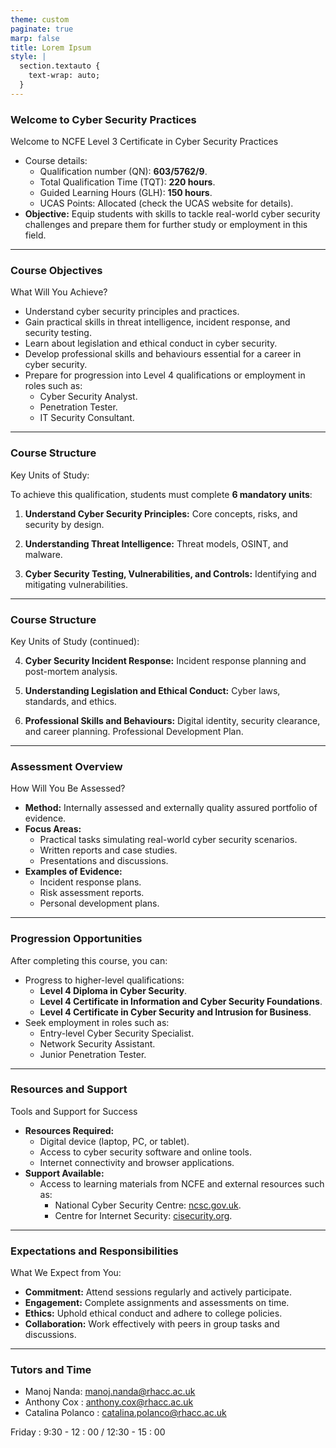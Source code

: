 ```yaml
---
theme: custom
paginate: true
marp: false
title: Lorem Ipsum
style: |
  section.textauto {
    text-wrap: auto;
  }
---
```


### Welcome to Cyber Security Practices

Welcome to NCFE Level 3 Certificate in Cyber Security Practices

- Course details:
  - Qualification number (QN): **603/5762/9**.
  - Total Qualification Time (TQT): **220 hours**.
  - Guided Learning Hours (GLH): **150 hours**.
  - UCAS Points: Allocated (check the UCAS website for details).
- **Objective:** Equip students with skills to tackle real-world cyber security challenges and prepare them for further study or employment in this field.

---

### Course Objectives

What Will You Achieve?

- Understand cyber security principles and practices.
- Gain practical skills in threat intelligence, incident response, and security testing.
- Learn about legislation and ethical conduct in cyber security.
- Develop professional skills and behaviours essential for a career in cyber security.
- Prepare for progression into Level 4 qualifications or employment in roles such as:
  - Cyber Security Analyst.
  - Penetration Tester.
  - IT Security Consultant.

---
<!-- _class: textauto -->
### Course Structure

Key Units of Study:

To achieve this qualification, students must complete **6 mandatory units**:

1. **Understand Cyber Security Principles:** Core concepts, risks, and security by design.

2. **Understanding Threat Intelligence:** Threat models, OSINT, and malware.

3. **Cyber Security Testing, Vulnerabilities, and Controls:** Identifying and mitigating vulnerabilities.

---
<!-- _class: textauto -->
### Course Structure

Key Units of Study (continued):

4. **Cyber Security Incident Response:** Incident response planning and post-mortem analysis.

5. **Understanding Legislation and Ethical Conduct:** Cyber laws, standards, and ethics.

6. **Professional Skills and Behaviours:** Digital identity, security clearance, and career planning. Professional Development Plan.

---

### Assessment Overview

How Will You Be Assessed?

- **Method:** Internally assessed and externally quality assured portfolio of evidence.
- **Focus Areas:**
  - Practical tasks simulating real-world cyber security scenarios.
  - Written reports and case studies.
  - Presentations and discussions.
- **Examples of Evidence:**
  - Incident response plans.
  - Risk assessment reports.
  - Personal development plans.

---

### Progression Opportunities


After completing this course, you can:

- Progress to higher-level qualifications:
  - **Level 4 Diploma in Cyber Security**.
  - **Level 4 Certificate in Information and Cyber Security Foundations**.
  - **Level 4 Certificate in Cyber Security and Intrusion for Business**.
- Seek employment in roles such as:
  - Entry-level Cyber Security Specialist.
  - Network Security Assistant.
  - Junior Penetration Tester.

---

### Resources and Support

Tools and Support for Success

- **Resources Required:**
  - Digital device (laptop, PC, or tablet).
  - Access to cyber security software and online tools.
  - Internet connectivity and browser applications.
- **Support Available:**
  - Access to learning materials from NCFE and external resources such as:
    - National Cyber Security Centre: [ncsc.gov.uk](https://ncsc.gov.uk).
    - Centre for Internet Security: [cisecurity.org](https://cisecurity.org).

---

### Expectations and Responsibilities

What We Expect from You:

- **Commitment:** Attend sessions regularly and actively participate.
- **Engagement:** Complete assignments and assessments on time.
- **Ethics:** Uphold ethical conduct and adhere to college policies.
- **Collaboration:** Work effectively with peers in group tasks and discussions.

---

### Tutors and Time

- Manoj Nanda: manoj.nanda@rhacc.ac.uk
- Anthony Cox : anthony.cox@rhacc.ac.uk
- Catalina Polanco : catalina.polanco@rhacc.ac.uk

Friday : 9:30 - 12 : 00  / 12:30 - 15 : 00
